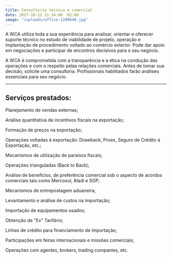 ```yaml
---
title: Consultoria técnica e comercial
date: 2017-10-22 21:34:00 -02:00
image: "/uploads/office-1209640.jpg"
---
```


A WCA utiliza toda a sua experiência para analisar, orientar e oferecer suporte técnico no estudo de viabilidade de projeto, operação e implantação de procedimento voltado ao comércio exterior. Pode dar apoio em negociações e participar de encontros decisivos para o seu negócio.

A WCA é comprometida com a transparência e a ética na condução das operações e com o respeito pelas relações comerciais. 
Antes de tomar sua decisão, solicite uma consultoria. Profissionais habilitados farão análises essenciais para seu negócio.

---

## Serviços prestados:  

Planejamento de vendas externas;

Análise quantitativa de incentivos fiscais na exportação;

Formação de preços na exportação;

Operações voltadas à exportação: Drawback, Proex,
Seguro de Crédito à Exportação, etc.;

Mecanismos de utilização de paraísos fiscais;

Operações trianguladas (Back to Back);

Análise de benefícios, de preferência comercial sob o aspecto de acordos comerciais tais como Mercosul, Aladi e SGP;

Mecanismos de entrepostagem aduaneira;

Levantamento e análise de custos na importação;

Importação de equipamentos usados;

Obtenção de "Ex" Tarifário;

Linhas de crédito para financiamento de importação;

Participações em feiras internacionais e missões comerciais;

Operações com agentes, brokers, trading companies, etc.
